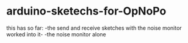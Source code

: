 arduino-sketechs-for-OpNoPo
===========================

this has so far:
-the send and receive sketches with the noise monitor worked into it-
-the noise monitor alone


